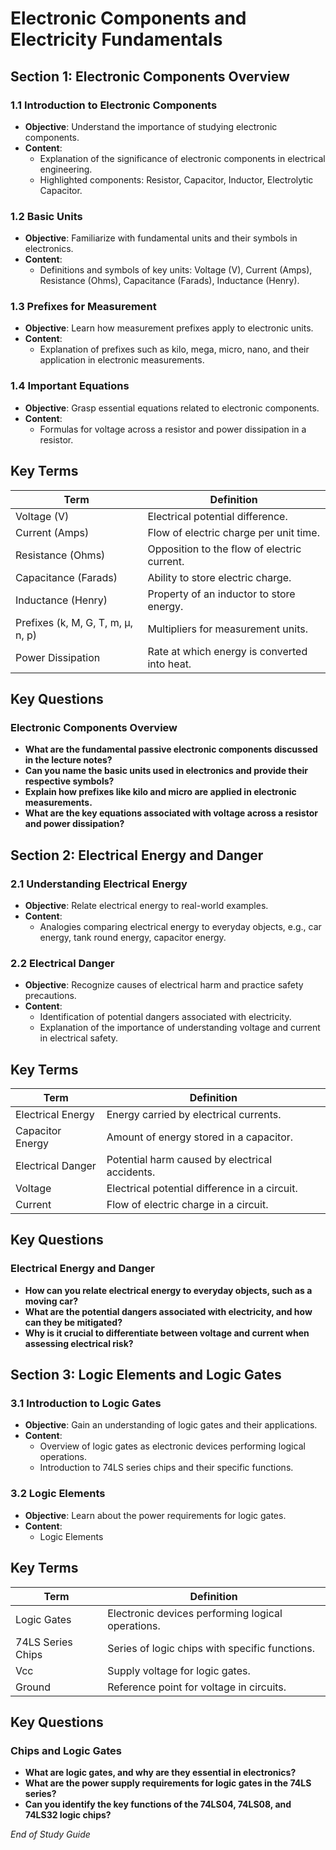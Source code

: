 
# Electronic Components and Electricity Fundamentals

## Section 1: Electronic Components Overview

### 1.1 Introduction to Electronic Components

- **Objective**: Understand the importance of studying electronic components.
- **Content**:
  - Explanation of the significance of electronic components in electrical engineering.
  - Highlighted components: Resistor, Capacitor, Inductor, Electrolytic Capacitor.

### 1.2 Basic Units

- **Objective**: Familiarize with fundamental units and their symbols in electronics.
- **Content**:
  - Definitions and symbols of key units: Voltage (V), Current (Amps), Resistance (Ohms), Capacitance (Farads), Inductance (Henry).

### 1.3 Prefixes for Measurement

- **Objective**: Learn how measurement prefixes apply to electronic units.
- **Content**:
  - Explanation of prefixes such as kilo, mega, micro, nano, and their application in electronic measurements.

### 1.4 Important Equations

- **Objective**: Grasp essential equations related to electronic components.
- **Content**:
  - Formulas for voltage across a resistor and power dissipation in a resistor.

## Key Terms

| Term                       | Definition                                      |
|----------------------------|-------------------------------------------------|
| Voltage (V)                 | Electrical potential difference.                |
| Current (Amps)              | Flow of electric charge per unit time.         |
| Resistance (Ohms)           | Opposition to the flow of electric current.    |
| Capacitance (Farads)        | Ability to store electric charge.              |
| Inductance (Henry)          | Property of an inductor to store energy.       |
| Prefixes (k, M, G, T, m, μ, n, p) | Multipliers for measurement units.        |
| Power Dissipation           | Rate at which energy is converted into heat.   |

## Key Questions

### Electronic Components Overview

- **What are the fundamental passive electronic components discussed in the lecture notes?**
- **Can you name the basic units used in electronics and provide their respective symbols?**
- **Explain how prefixes like kilo and micro are applied in electronic measurements.**
- **What are the key equations associated with voltage across a resistor and power dissipation?**

## Section 2: Electrical Energy and Danger

### 2.1 Understanding Electrical Energy

- **Objective**: Relate electrical energy to real-world examples.
- **Content**:
  - Analogies comparing electrical energy to everyday objects, e.g., car energy, tank round energy, capacitor energy.

### 2.2 Electrical Danger

- **Objective**: Recognize causes of electrical harm and practice safety precautions.
- **Content**:
  - Identification of potential dangers associated with electricity.
  - Explanation of the importance of understanding voltage and current in electrical safety.

## Key Terms

| Term                | Definition                                       |
|---------------------|--------------------------------------------------|
| Electrical Energy   | Energy carried by electrical currents.           |
| Capacitor Energy    | Amount of energy stored in a capacitor.          |
| Electrical Danger   | Potential harm caused by electrical accidents.   |
| Voltage             | Electrical potential difference in a circuit.    |
| Current             | Flow of electric charge in a circuit.            |

## Key Questions

### Electrical Energy and Danger

- **How can you relate electrical energy to everyday objects, such as a moving car?**
- **What are the potential dangers associated with electricity, and how can they be mitigated?**
- **Why is it crucial to differentiate between voltage and current when assessing electrical risk?**

## Section 3: Logic Elements and Logic Gates

### 3.1 Introduction to Logic Gates

- **Objective**: Gain an understanding of logic gates and their applications.
- **Content**:
  - Overview of logic gates as electronic devices performing logical operations.
  - Introduction to 74LS series chips and their specific functions.

### 3.2 Logic Elements

- **Objective**: Learn about the power requirements for logic gates.
- **Content**:
  - Logic Elements 

## Key Terms

| Term                 | Definition                               |
|----------------------|------------------------------------------|
| Logic Gates          | Electronic devices performing logical operations. |
| 74LS Series Chips    | Series of logic chips with specific functions.   |
| Vcc                  | Supply voltage for logic gates.                |
| Ground               | Reference point for voltage in circuits.       |

## Key Questions

### Chips and Logic Gates

- **What are logic gates, and why are they essential in electronics?**
- **What are the power supply requirements for logic gates in the 74LS series?**
- **Can you identify the key functions of the 74LS04, 74LS08, and 74LS32 logic chips?**

_End of Study Guide_